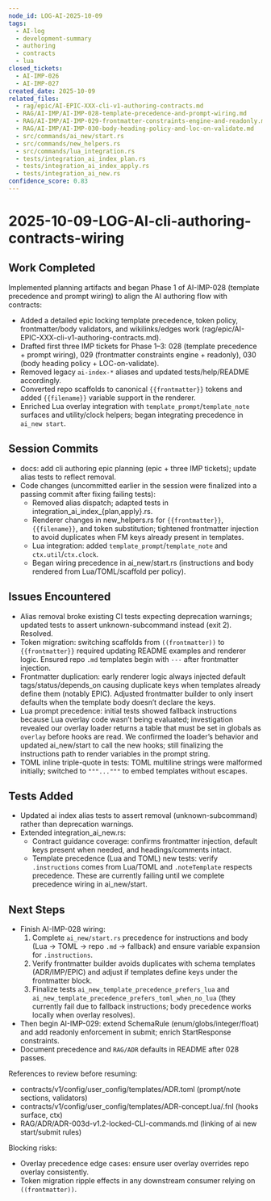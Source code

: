 ```yaml
---
node_id: LOG-AI-2025-10-09
tags:
  - AI-log
  - development-summary
  - authoring
  - contracts
  - lua
closed_tickets:
  - AI-IMP-026
  - AI-IMP-027
created_date: 2025-10-09
related_files:
  - rag/epic/AI-EPIC-XXX-cli-v1-authoring-contracts.md
  - RAG/AI-IMP/AI-IMP-028-template-precedence-and-prompt-wiring.md
  - RAG/AI-IMP/AI-IMP-029-frontmatter-constraints-engine-and-readonly.md
  - RAG/AI-IMP/AI-IMP-030-body-heading-policy-and-loc-on-validate.md
  - src/commands/ai_new/start.rs
  - src/commands/new_helpers.rs
  - src/commands/lua_integration.rs
  - tests/integration_ai_index_plan.rs
  - tests/integration_ai_index_apply.rs
  - tests/integration_ai_new.rs
confidence_score: 0.83
---
```


# 2025-10-09-LOG-AI-cli-authoring-contracts-wiring

## Work Completed
Implemented planning artifacts and began Phase 1 of AI-IMP-028 (template precedence and prompt wiring) to align the AI authoring flow with contracts:
- Added a detailed epic locking template precedence, token policy, frontmatter/body validators, and wikilinks/edges work (rag/epic/AI-EPIC-XXX-cli-v1-authoring-contracts.md).
- Drafted first three IMP tickets for Phase 1–3: 028 (template precedence + prompt wiring), 029 (frontmatter constraints engine + readonly), 030 (body heading policy + LOC-on-validate).
- Removed legacy `ai-index-*` aliases and updated tests/help/README accordingly.
- Converted repo scaffolds to canonical `{{frontmatter}}` tokens and added `{{filename}}` variable support in the renderer.
- Enriched Lua overlay integration with `template_prompt`/`template_note` surfaces and utility/clock helpers; began integrating precedence in `ai_new start`.

## Session Commits
- docs: add cli authoring epic planning (epic + three IMP tickets); update alias tests to reflect removal.
- Code changes (uncommitted earlier in the session were finalized into a passing commit after fixing failing tests):
  - Removed alias dispatch; adapted tests in integration_ai_index_{plan,apply}.rs.
  - Renderer changes in new_helpers.rs for `{{frontmatter}}`, `{{filename}}`, and token substitution; tightened frontmatter injection to avoid duplicates when FM keys already present in templates.
  - Lua integration: added `template_prompt`/`template_note` and `ctx.util`/`ctx.clock`.
  - Began wiring precedence in ai_new/start.rs (instructions and body rendered from Lua/TOML/scaffold per policy).

## Issues Encountered
- Alias removal broke existing CI tests expecting deprecation warnings; updated tests to assert unknown-subcommand instead (exit 2). Resolved.
- Token migration: switching scaffolds from `((frontmatter))` to `{{frontmatter}}` required updating README examples and renderer logic. Ensured repo `.md` templates begin with `---` after frontmatter injection.
- Frontmatter duplication: early renderer logic always injected default tags/status/depends_on causing duplicate keys when templates already define them (notably EPIC). Adjusted frontmatter builder to only insert defaults when the template body doesn’t declare the keys.
- Lua prompt precedence: initial tests showed fallback instructions because Lua overlay code wasn’t being evaluated; investigation revealed our overlay loader returns a table that must be set in globals as `overlay` before hooks are read. We confirmed the loader’s behavior and updated ai_new/start to call the new hooks; still finalizing the instructions path to render variables in the prompt string.
- TOML inline triple-quote in tests: TOML multiline strings were malformed initially; switched to `"""..."""` to embed templates without escapes.

## Tests Added
- Updated ai index alias tests to assert removal (unknown-subcommand) rather than deprecation warnings.
- Extended integration_ai_new.rs:
  - Contract guidance coverage: confirms frontmatter injection, default keys present when needed, and headings/comments intact.
  - Template precedence (Lua and TOML) new tests: verify `.instructions` comes from Lua/TOML and `.noteTemplate` respects precedence. These are currently failing until we complete precedence wiring in ai_new/start.

## Next Steps
- Finish AI-IMP-028 wiring:
  1) Complete `ai_new/start.rs` precedence for instructions and body (Lua → TOML → repo `.md` → fallback) and ensure variable expansion for `.instructions`.
  2) Verify frontmatter builder avoids duplicates with schema templates (ADR/IMP/EPIC) and adjust if templates define keys under the frontmatter block.
  3) Finalize tests `ai_new_template_precedence_prefers_lua` and `ai_new_template_precedence_prefers_toml_when_no_lua` (they currently fail due to fallback instructions; body precedence works locally when overlay resolves).
- Then begin AI-IMP-029: extend SchemaRule (enum/globs/integer/float) and add readonly enforcement in submit; enrich StartResponse constraints.
- Document precedence and `RAG/ADR` defaults in README after 028 passes.

References to review before resuming:
- contracts/v1/config/user_config/templates/ADR.toml (prompt/note sections, validators)
- contracts/v1/config/user_config/templates/ADR-concept.lua/.fnl (hooks surface, ctx)
- RAG/ADR/ADR-003d-v1.2-locked-CLI-commands.md (linking of ai new start/submit rules)

Blocking risks:
- Overlay precedence edge cases: ensure user overlay overrides repo overlay consistently.
- Token migration ripple effects in any downstream consumer relying on `((frontmatter))`.

